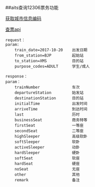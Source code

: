 ##aits查询12306票务功能

[获取城市信息编码](http://localhost:8080/ticketInfo/getAllCity)

[查票api](http://localhost:8080/ticketInfo/getTicket?train_date=2017-10-20&from_station=BJP&to_station=XMS&purpose_codes=ADULT)
    
    request：
    param:
        train_date=2017-10-20    出发日期
        from_station=BJP         起始站
        to_station=XMS           目的站
        purpose_codes=ADULT      学生/成人
    
    response：
    param：
        trainNumber              车次
        departureStation         始发站
        destinationStation       目的站
        initialTime              出发时间
        arriveTime               到达时间
        last                     历时
        businessSeat             商务特等
        firstSeat                一等座
        secondSeat               二等座
        highSleeper              高级软卧
        softSleeper              软卧
        activeSleeper            动卧
        hardSleeper              硬卧
        softSeat                 软座
        hardSeat                 硬座
        noSeat                   无座
        other                    其他
        remark                   备注

    